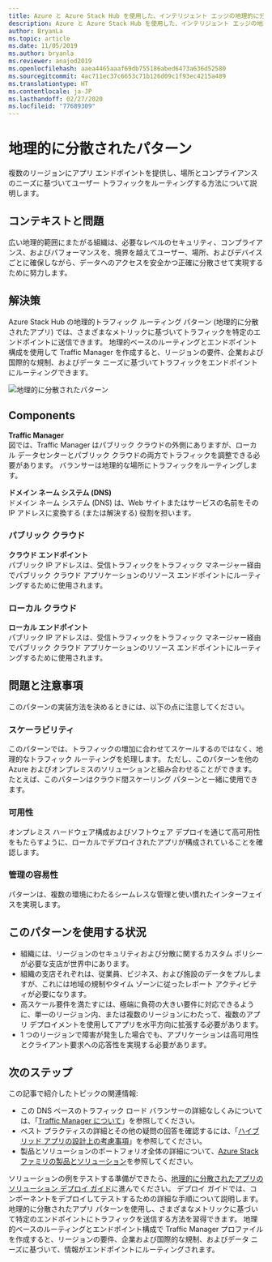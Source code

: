 ```yaml
---
title: Azure と Azure Stack Hub を使用した、インテリジェント エッジの地理的に分散されたアプリ パターン。
description: Azure と Azure Stack Hub を使用した、インテリジェント エッジの地理的に分散されたアプリ パターンについて説明します。
author: BryanLa
ms.topic: article
ms.date: 11/05/2019
ms.author: bryanla
ms.reviewer: anajod2019
ms.openlocfilehash: aaea4465aaaf69db755186abed6473a636d52580
ms.sourcegitcommit: 4ac711ec37c6653c71b126d09c1f93ec4215a489
ms.translationtype: HT
ms.contentlocale: ja-JP
ms.lasthandoff: 02/27/2020
ms.locfileid: "77689309"
---
```

# <a name="geo-distributed-pattern"></a>地理的に分散されたパターン

複数のリージョンにアプリ エンドポイントを提供し、場所とコンプライアンスのニーズに基づいてユーザー トラフィックをルーティングする方法について説明します。

## <a name="context-and-problem"></a>コンテキストと問題

広い地理的範囲にまたがる組織は、必要なレベルのセキュリティ、コンプライアンス、およびパフォーマンスを、境界を越えてユーザー、場所、およびデバイスごとに確保しながら、データへのアクセスを安全かつ正確に分散させて実現するために努力します。

## <a name="solution"></a>解決策

Azure Stack Hub の地理的トラフィック ルーティング パターン (地理的に分散されたアプリ) では、さまざまなメトリックに基づいてトラフィックを特定のエンドポイントに送信できます。 地理的ベースのルーティングとエンドポイント構成を使用して Traffic Manager を作成すると、リージョンの要件、企業および国際的な規制、およびデータ ニーズに基づいてトラフィックをエンドポイントにルーティングできます。

![地理的に分散されたパターン](media/pattern-geo-distributed/geo-distribution.png)

## <a name="components"></a>Components

**Traffic Manager**  
図では、Traffic Manager はパブリック クラウドの外側にありますが、ローカル データセンターとパブリック クラウドの両方でトラフィックを調整できる必要があります。 バランサーは地理的な場所にトラフィックをルーティングします。

**ドメイン ネーム システム (DNS)**  
ドメイン ネーム システム (DNS) は、Web サイトまたはサービスの名前をその IP アドレスに変換する (または解決する) 役割を担います。

### <a name="public-cloud"></a>パブリック クラウド

**クラウド エンドポイント**  
パブリック IP アドレスは、受信トラフィックをトラフィック マネージャー経由でパブリック クラウド アプリケーションのリソース エンドポイントにルーティングするために使用されます。  

### <a name="local-clouds"></a>ローカル クラウド

**ローカル エンドポイント**  
パブリック IP アドレスは、受信トラフィックをトラフィック マネージャー経由でパブリック クラウド アプリケーションのリソース エンドポイントにルーティングするために使用されます。

## <a name="issues-and-considerations"></a>問題と注意事項

このパターンの実装方法を決めるときには、以下の点に注意してください。

### <a name="scalability"></a>スケーラビリティ

このパターンでは、トラフィックの増加に合わせてスケールするのではなく、地理的なトラフィック ルーティングを処理します。 ただし、このパターンを他の Azure およびオンプレミスのソリューションと組み合わせることができます。 たとえば、このパターンはクラウド間スケーリング パターンと一緒に使用できます。

### <a name="availability"></a>可用性

オンプレミス ハードウェア構成およびソフトウェア デプロイを通じて高可用性をもたらすように、ローカルでデプロイされたアプリが構成されていることを確認します。

### <a name="manageability"></a>管理の容易性

パターンは、複数の環境にわたるシームレスな管理と使い慣れたインターフェイスを実現します。

## <a name="when-to-use-this-pattern"></a>このパターンを使用する状況

- 組織には、リージョンのセキュリティおよび分散に関するカスタム ポリシーが必要な支店が世界中にあります。
- 組織の支店それぞれは、従業員、ビジネス、および施設のデータをプルしますが、これには地域の規制やタイム ゾーンに従ったレポート アクティビティが必要になります。
- 高スケール要件を満たすには、極端に負荷の大きい要件に対応できるように、単一のリージョン内、または複数のリージョンにわたって、複数のアプリ デプロイメントを使用してアプリを水平方向に拡張する必要があります。
- 1 つのリージョンで障害が発生した場合でも、アプリケーションは高可用性とクライアント要求への応答性を実現する必要があります。

## <a name="next-steps"></a>次のステップ

この記事で紹介したトピックの関連情報:
- この DNS ベースのトラフィック ロード バランサーの詳細なしくみについては、「[Traffic Manager について](/azure/traffic-manager/traffic-manager-overview)」を参照してください。
- ベスト プラクティスの詳細とその他の疑問の回答を確認するには、「[ハイブリッド アプリの設計上の考慮事項](overview-app-design-considerations.md)」を参照してください。
- 製品とソリューションのポートフォリオ全体の詳細について、[Azure Stack ファミリの製品とソリューション](/azure-stack)を参照してください。

ソリューションの例をテストする準備ができたら、[地理的に分散されたアプリのソリューション デプロイ ガイド](solution-deployment-guide-geo-distributed.md)に進んでください。 デプロイ ガイドでは、コンポーネントをデプロイしてテストするための詳細な手順について説明します。 地理的に分散されたアプリ パターンを使用し、さまざまなメトリックに基づいて特定のエンドポイントにトラフィックを送信する方法を習得できます。 地理的ベースのルーティングとエンドポイント構成で Traffic Manager プロファイルを作成すると、リージョンの要件、企業および国際的な規制、およびデータ ニーズに基づいて、情報がエンドポイントにルーティングされます。